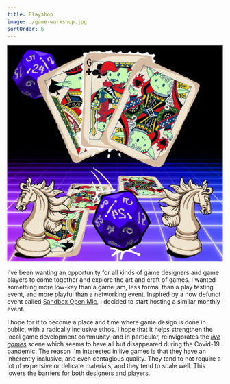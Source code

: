 ```yaml
---
title: Playshop
image: ./game-workshop.jpg
sortOrder: 6
---
```


![event flier](./game-workshop.jpg)

I've been wanting an opportunity for all kinds of game designers and game players to come together and explore the art and craft of games. I wanted something more low-key than a game jam, less formal than a play testing event, and more playful than a networking event. Inspired by a now defunct event called [Sandbox Open Mic](https://cargocollective.com/lethalbeef/Sandbox-Open-Mic), I decided to start hosting a similar monthly event.

I hope for it to become a place and time where game design is done in public, with a radically inclusive ethos. I hope that it helps strengthen the local game development community, and in particular, reinvigorates the [_live games_](https://www.deepfun.com) scene which seems to have all but disappeared during the Covid-19 pandemic. The reason I'm interested in live games is that they have an inherently inclusive, and even contagious quality. They tend to not require a lot of expensive or delicate materials, and they tend to scale well. This lowers the barriers for both designers and players.

